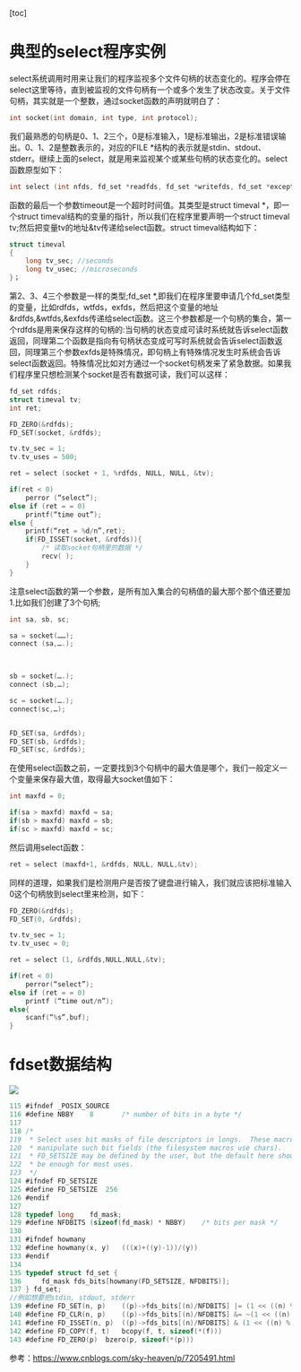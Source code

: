 [toc]



# 典型的select程序实例

select系统调用时用来让我们的程序监视多个文件句柄的状态变化的。程序会停在select这里等待，直到被监视的文件句柄有一个或多个发生了状态改变。关于文件句柄，其实就是一个整数，通过socket函数的声明就明白了：

```c
int socket(int domain, int type, int protocol);
```

我们最熟悉的句柄是0、1、2三个，0是标准输入，1是标准输出，2是标准错误输出。0、1、2是整数表示的，对应的FILE *结构的表示就是stdin、stdout、stderr。继续上面的select，就是用来监视某个或某些句柄的状态变化的。select函数原型如下：

```c
int select (int nfds, fd_set *readfds, fd_set *writefds, fd_set *exceptfds, struct timeval *timeout);
```



函数的最后一个参数timeout是一个超时时间值。其类型是struct timeval *，即一个struct timeval结构的变量的指针，所以我们在程序里要声明一个struct timeval tv;然后把变量tv的地址&tv传递给select函数。struct timeval结构如下：

```c
struct timeval
{
    long tv_sec; //seconds
    long tv_usec; //microseconds
}；
```

第2、3、4三个参数是一样的类型;fd_set *,即我们在程序里要申请几个fd_set类型的变量，比如rdfds，wtfds，exfds，然后把这个变量的地址&rdfds,&wtfds,&exfds传递给select函数。这三个参数都是一个句柄的集合，第一个rdfds是用来保存这样的句柄的:当句柄的状态变成可读时系统就告诉select函数返回，同理第二个函数是指向有句柄状态变成可写时系统就会告诉select函数返回，同理第三个参数exfds是特殊情况，即句柄上有特殊情况发生时系统会告诉select函数返回。特殊情况比如对方通过一个socket句柄发来了紧急数据。如果我们程序里只想检测某个socket是否有数据可读，我们可以这样：

```c
fd_set rdfds;
struct timeval tv;
int ret;

FD_ZERO(&rdfds);
FD_SET(socket, &rdfds);

tv.tv_sec = 1;
tv.tv_uses = 500;

ret = select (socket + 1, %rdfds, NULL, NULL, &tv);

if(ret < 0) 
    perror (“select”);
else if (ret = = 0) 
    printf(“time out”);
else {
    printf(“ret = %d/n”,ret);
    if(FD_ISSET(socket, &rdfds)){
  		/* 读取socket句柄里的数据 */
		recv( );
	}
}
```



注意select函数的第一个参数，是所有加入集合的句柄值的最大那个那个值还要加1.比如我们创建了3个句柄;

```c
int sa, sb, sc;

sa = socket(……);
connect (sa,….);

 

sb = socket(….);
connect (sb,…);

sc = socket(….);
connect(sc,…);


FD_SET(sa, &rdfds);
FD_SET(sb, &rdfds);
FD_SET(sc, &rdfds);

```



 

在使用select函数之前，一定要找到3个句柄中的最大值是哪个，我们一般定义一个变量来保存最大值，取得最大socket值如下：

```c
int maxfd = 0;

if(sa > maxfd) maxfd = sa;
if(sb > maxfd) maxfd = sb;
if(sc > maxfd) maxfd = sc;

```



然后调用select函数：

```c
ret = select (maxfd+1, &rdfds, NULL, NULL,&tv);
```



 

同样的道理，如果我们是检测用户是否按了键盘进行输入，我们就应该把标准输入0这个句柄放到select里来检测，如下：

```c
FD_ZERO(&rdfds);
FD_SET(0, &rdfds);

tv.tv_sec = 1;
tv.tv_usec = 0;

ret = select (1, &rdfds,NULL,NULL,&tv);

if(ret < 0)
    perror(“select”);
else if (ret = = 0) 
    printf (“time out/n”);
else{
    scanf(“%s”,buf);
}

```







# fdset数据结构

![](../../../images/linux/kernel/network/select_fdset.png)

```c
115 #ifndef _POSIX_SOURCE     
116 #define NBBY    8       /* number of bits in a byte */
117    
118 /* 
119  * Select uses bit masks of file descriptors in longs.  These macros
120  * manipulate such bit fields (the filesystem macros use chars).
121  * FD_SETSIZE may be defined by the user, but the default here should
122  * be enough for most uses.
123  */
124 #ifndef FD_SETSIZE        
125 #define FD_SETSIZE  256   
126 #endif
127    
128 typedef long    fd_mask;  
129 #define NFDBITS (sizeof(fd_mask) * NBBY)    /* bits per mask */
130    
131 #ifndef howmany           
132 #define howmany(x, y)   (((x)+((y)-1))/(y))
133 #endif
134    
135 typedef struct fd_set {   
136     fd_mask fds_bits[howmany(FD_SETSIZE, NFDBITS)];
137 } fd_set;                 
//例如想要把stdin, stdout, stderr   
139 #define FD_SET(n, p)    ((p)->fds_bits[(n)/NFDBITS] |= (1 << ((n) % NFDBITS)))
140 #define FD_CLR(n, p)    ((p)->fds_bits[(n)/NFDBITS] &= ~(1 << ((n) % NFDBITS)))
141 #define FD_ISSET(n, p)  ((p)->fds_bits[(n)/NFDBITS] & (1 << ((n) % NFDBITS)))
142 #define FD_COPY(f, t)   bcopy(f, t, sizeof(*(f)))
143 #define FD_ZERO(p)  bzero(p, sizeof(*(p)))
```





参考：https://www.cnblogs.com/sky-heaven/p/7205491.html

